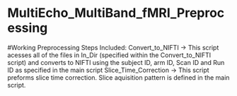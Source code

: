 # MultiEcho_MultiBand_fMRI_Preprocessing
#Working Preprocessing Steps Included:
Convert_to_NIFTI ->
    This script acesses all of the files in In_Dir (specified within the Convert_to_NIFTI script) and converts to NIFTI using the subject ID, arm ID, Scan ID and Run ID as specified in the main script
Slice_Time_Correction ->
    This script preforms slice time correction. Slice aquisition pattern is defined in the main script. 
